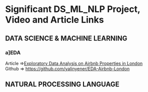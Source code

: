 # Significant DS_ML_NLP Project, Video and Article Links

## DATA SCIENCE & MACHINE LEARNING

### a]EDA
Article =>[Exploratory Data Analysis on Airbnb Properties in London](https://medium.com/analytics-vidhya/exploratory-data-analysis-on-airbnb-properties-in-london-39eb80da6d15) <br>
Github  => https://github.com/yalinyener/EDA-Airbnb-London

## NATURAL PROCESSING LANGUAGE

